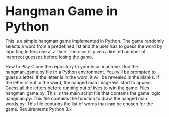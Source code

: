 <b style="font-size:40px;">Hangman Game in Python</b>

This is a simple hangman game implemented in Python. The game randomly selects a word from a predefined list and the user has to guess the word by inputting letters one at a time. The user is given a limited number of incorrect guesses before losing the game.

How to Play
Clone the repository to your local machine.
Run the hangman_game.py file in a Python environment.
You will be prompted to guess a letter.
If the letter is in the word, it will be revealed in the blanks.
If the letter is not in the word, the hanged man image will start to appear.
Guess all the letters before running out of lives to win the game.
Files
hangman_game.py: This is the main script file that contains the game logic.
hangman.py: This file contains the function to draw the hanged man.
words.py: This file contains the list of words that can be chosen for the game.
Requirements
Python 3.x

